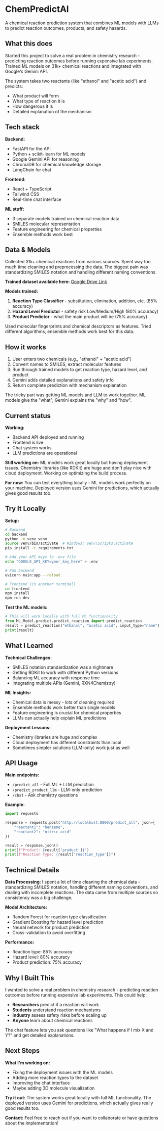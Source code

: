 # ChemPredictAI

A chemical reaction prediction system that combines ML models with LLMs to predict reaction outcomes, products, and safety hazards.

## What this does

Started this project to solve a real problem in chemistry research - predicting reaction outcomes before running expensive lab experiments. Trained ML models on 31k+ chemical reactions and integrated with Google's Gemini API.

The system takes two reactants (like "ethanol" and "acetic acid") and predicts:
- What product will form
- What type of reaction it is  
- How dangerous it is
- Detailed explanation of the mechanism

## Tech stack

**Backend:**
- FastAPI for the API
- Python + scikit-learn for ML models
- Google Gemini API for reasoning
- ChromaDB for chemical knowledge storage
- LangChain for chat

**Frontend:**
- React + TypeScript
- Tailwind CSS
- Real-time chat interface

**ML stuff:**
- 3 separate models trained on chemical reaction data
- SMILES molecular representation
- Feature engineering for chemical properties
- Ensemble methods work best

## Data & Models

Collected 31k+ chemical reactions from various sources. Spent way too much time cleaning and preprocessing the data. The biggest pain was standardizing SMILES notation and handling different naming conventions.

**Trained dataset available here:** [Google Drive Link](https://drive.google.com/drive/folders/1frpLZMOvq0Vh7FrUdwUDVY-VYli8xpuD?usp=sharing)

**Models trained:**
1. **Reaction Type Classifier** - substitution, elimination, addition, etc. (85% accuracy)
2. **Hazard Level Predictor** - safety risk Low/Medium/High (80% accuracy)  
3. **Product Predictor** - what the main product will be (75% accuracy)

Used molecular fingerprints and chemical descriptors as features. Tried different algorithms, ensemble methods work best for this data.

## How it works

1. User enters two chemicals (e.g., "ethanol" + "acetic acid")
2. Convert names to SMILES, extract molecular features
3. Run through trained models to get reaction type, hazard level, and product
4. Gemini adds detailed explanations and safety info
5. Return complete prediction with mechanism explanation

The tricky part was getting ML models and LLM to work together. ML models give the "what", Gemini explains the "why" and "how".

## Current status

**Working:**
- Backend API deployed and running
- Frontend is live
- Chat system works
- LLM predictions are operational

**Still working on:**
ML models work great locally but having deployment issues. Chemistry libraries (like RDKit) are huge and don't play nice with cloud deployment. Working on optimizing the build process.

**For now:**
You can test everything locally - ML models work perfectly on your machine. Deployed version uses Gemini for predictions, which actually gives good results too.

## Try It Locally

**Setup:**
```bash
# Backend
cd backend
python -m venv venv
source venv/bin/activate  # Windows: venv\Scripts\activate
pip install -r requirements.txt

# Add your API keys to .env file
echo "GOOGLE_API_KEY=your_key_here" > .env

# Run backend
uvicorn main:app --reload

# Frontend (in another terminal)
cd frontend
npm install
npm run dev
```

**Test the ML models:**
```python
# This will work locally with full ML functionality
from ML_Model.predict.predict_reaction import predict_reaction
result = predict_reaction("ethanol", "acetic acid", input_type="name")
print(result)
```

## What I Learned

**Technical Challenges:**
- SMILES notation standardization was a nightmare
- Getting RDKit to work with different Python versions  
- Balancing ML accuracy with response time
- Integrating multiple APIs (Gemini, RXN4Chemistry)

**ML Insights:**
- Chemical data is messy - lots of cleaning required
- Ensemble methods work better than single models
- Feature engineering is crucial for chemical properties
- LLMs can actually help explain ML predictions

**Deployment Lessons:**
- Chemistry libraries are huge and complex
- Cloud deployment has different constraints than local
- Sometimes simpler solutions (LLM-only) work just as well

## API Usage

**Main endpoints:**
- `/predict_all` - Full ML + LLM prediction
- `/predict_product_llm` - LLM-only prediction  
- `/chat` - Ask chemistry questions

**Example:**
```python
import requests

response = requests.post("http://localhost:8000/predict_all", json={
    "reactant1": "benzene", 
    "reactant2": "nitric acid"
})

result = response.json()
print(f"Product: {result['product']}")
print(f"Reaction Type: {result['reaction_type']}")
```

## Technical Details

**Data Processing:**
I spent a lot of time cleaning the chemical data - standardizing SMILES notation, handling different naming conventions, and dealing with incomplete reactions. The data came from multiple sources so consistency was a big challenge.

**Model Architecture:**
- Random Forest for reaction type classification
- Gradient Boosting for hazard level prediction  
- Neural network for product prediction
- Cross-validation to avoid overfitting

**Performance:**
- Reaction type: 85% accuracy
- Hazard level: 80% accuracy
- Product prediction: 75% accuracy

## Why I Built This

I wanted to solve a real problem in chemistry research - predicting reaction outcomes before running expensive lab experiments. This could help:

- **Researchers** predict if a reaction will work
- **Students** understand reaction mechanisms  
- **Industry** assess safety risks before scaling up
- **Anyone** learn about chemical reactions

The chat feature lets you ask questions like "What happens if I mix X and Y?" and get detailed explanations.

## Next Steps

**What I'm working on:**
- Fixing the deployment issues with the ML models
- Adding more reaction types to the dataset
- Improving the chat interface
- Maybe adding 3D molecule visualization

**Try it out:**
The system works great locally with full ML functionality. The deployed version uses Gemini for predictions, which actually gives really good results too.

**Contact:**
Feel free to reach out if you want to collaborate or have questions about the implementation!
